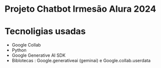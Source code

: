 # Projeto Chatbot Irmesão Alura 2024
# Tecnoligias usadas
- Google Collab
- Python
- Google Generative AI SDK
- Biblotecas : Google.generativeai (geminai) e  Google.collab.userdata
